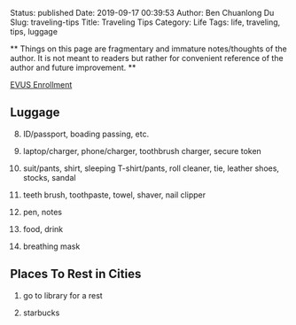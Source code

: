Status: published
Date: 2019-09-17 00:39:53
Author: Ben Chuanlong Du
Slug: traveling-tips
Title: Traveling Tips
Category: Life
Tags: life, traveling, tips, luggage

**
Things on this page are
fragmentary and immature notes/thoughts of the author.
It is not meant to readers
but rather for convenient reference of the author and future improvement.
**

[EVUS Enrollment](https://www.evus.gov/evus/#/)

## Luggage

8. ID/passport, boading passing, etc.

3. laptop/charger, phone/charger, toothbrush charger, secure token

4. suit/pants, shirt, sleeping T-shirt/pants, roll cleaner, tie, leather shoes, stocks, sandal

2. teeth brush, toothpaste, towel, shaver, nail clipper

6. pen, notes

5. food, drink

7. breathing mask


## Places To Rest in Cities

1. go to library for a rest

2. starbucks
